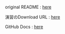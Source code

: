 original README : [here](origin-README.md)

演習のDownload URL : [here](https://github.com/Beluuuuuuga/git-command-line-exercises-80/wiki/1.%E3%82%B3%E3%83%9E%E3%83%B3%E3%83%89%E3%83%A9%E3%82%A4%E3%83%B3)

GitHub Docs : [here](https://docs.github.com/en)

